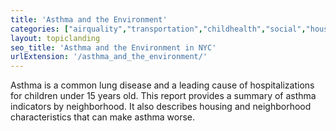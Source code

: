 ```yaml
---
title: 'Asthma and the Environment'
categories: ["airquality","transportation","childhealth","social","housing","neighborhoods"]
layout: topiclanding
seo_title: 'Asthma and the Environment in NYC'
urlExtension: '/asthma_and_the_environment/'
---
```

Asthma is a common lung disease and a leading cause of hospitalizations for children under 15 years old. This report provides a summary of asthma indicators by neighborhood. It also describes housing and neighborhood characteristics that can make asthma worse.